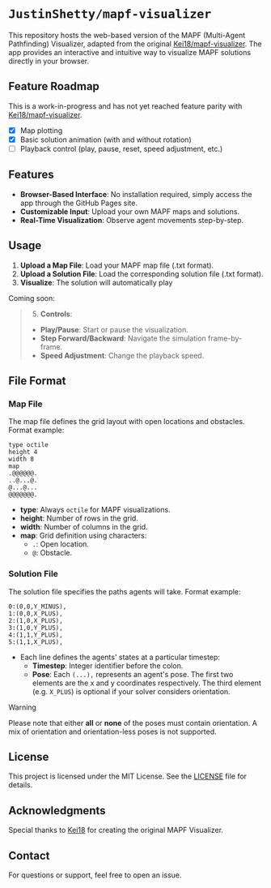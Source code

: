 # `JustinShetty/mapf-visualizer`

This repository hosts the web-based version of the MAPF (Multi-Agent Pathfinding) Visualizer, adapted from the original [Kei18/mapf-visualizer](https://github.com/Kei18/mapf-visualizer). The app provides an interactive and intuitive way to visualize MAPF solutions directly in your browser.

## Feature Roadmap
This is a work-in-progress and has not yet reached feature parity with [Kei18/mapf-visualizer](https://github.com/Kei18/mapf-visualizer).
- [x] Map plotting
- [x] Basic solution animation (with and without rotation)
- [ ] Playback control (play, pause, reset, speed adjustment, etc.)

## Features

- **Browser-Based Interface**: No installation required, simply access the app through the GitHub Pages site.
- **Customizable Input**: Upload your own MAPF maps and solutions.
- **Real-Time Visualization**: Observe agent movements step-by-step.

## Usage

1. **Upload a Map File**: Load your MAPF map file (.txt format).
2. **Upload a Solution File**: Load the corresponding solution file (.txt format).
3. **Visualize**: The solution will automatically play
   
Coming soon:
>5. **Controls**:
>   - **Play/Pause**: Start or pause the visualization.
>   - **Step Forward/Backward**: Navigate the simulation frame-by-frame.
>   - **Speed Adjustment**: Change the playback speed.

## File Format

### Map File
The map file defines the grid layout with open locations and obstacles. Format example:
```
type octile
height 4
width 8
map
.@@@@@@.
..@...@.
@...@...
@@@@@@@.
```
- **type**: Always `octile` for MAPF visualizations.
- **height**: Number of rows in the grid.
- **width**: Number of columns in the grid.
- **map**: Grid definition using characters:
  - `.`: Open location.
  - `@`: Obstacle.

### Solution File
The solution file specifies the paths agents will take. Format example:
```
0:(0,0,Y_MINUS),
1:(0,0,X_PLUS),
2:(1,0,X_PLUS),
3:(1,0,Y_PLUS),
4:(1,1,Y_PLUS),
5:(1,1,X_PLUS),
```
- Each line defines the agents' states at a particular timestep:
  - **Timestep**: Integer identifier before the colon.
  - **Pose**: Each `(...),` represents an agent's pose. The first two elements are the x and y coordinates respectively. The third element (e.g. `X_PLUS`) is optional if your solver considers orientation. 

> [!WARNING]
> Please note that either **all** or **none** of the poses must contain orientation. A mix of orientation and orientation-less poses is not supported.

## License

This project is licensed under the MIT License. See the [LICENSE](LICENSE) file for details.

## Acknowledgments

Special thanks to [Kei18](https://github.com/Kei18) for creating the original MAPF Visualizer.

## Contact

For questions or support, feel free to open an issue.
